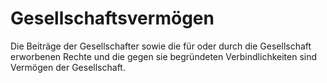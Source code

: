 # Gesellschaftsvermögen

Die Beiträge der Gesellschafter sowie die für oder durch die Gesellschaft erworbenen Rechte und die gegen sie begründeten Verbindlichkeiten sind Vermögen der Gesellschaft. 

